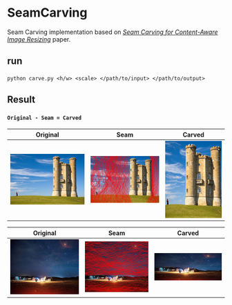 # SeamCarving
Seam Carving implementation based on *[Seam Carving for Content-Aware Image Resizing](https://inst.eecs.berkeley.edu/~cs194-26/fa16/hw/proj4-seamcarving/imret.pdf)* paper. 

## run 
`
python carve.py <h/w> <scale> </path/to/input> </path/to/output>
`

## Result
#### `Original - Seam = Carved`

| Original | Seam | Carved |
| --- | --- | --- |
| ![original](https://raw.githubusercontent.com/ktw361/SeamCarving/master/imgs/Broadway_tower.jpg)| ![Seam](https://raw.githubusercontent.com/ktw361/SeamCarving/master/output_imgs/Broadway_tower_shrunk_seam.jpg) | ![shrunk](https://raw.githubusercontent.com/ktw361/SeamCarving/master/output_imgs/Broadway_tower_shrunk.jpg) |

| Original | Seam | Carved |
| --- | --- | --- |
| ![original](https://raw.githubusercontent.com/ktw361/SeamCarving/master/imgs/night.jpg) | ![shrunk](https://raw.githubusercontent.com/ktw361/SeamCarving/master/output_imgs/night_shrunk_seam.jpg)| ![shrunk](https://raw.githubusercontent.com/ktw361/SeamCarving/master/output_imgs/night_shrunk.jpg)|
